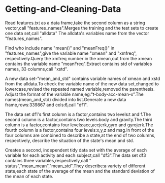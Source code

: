# Getting-and-Cleaning-Data

  Read features.txt as a data frame,take the second column as a string vector,call "features_names".Merges the training and the test sets to create one data set,call "alldata" The alldata's variables name from the vector "features_names".
  
  Find who include name "mean()" and "meanFreq()" in "features_names",give the variable name "xmean" and "xmfreq", respectively.Query the xmfreq number in the xmean,out from the xmean contains the variable name "meanFreq".Extract contains std of variables names,  33
columns,call "xstd". 

  A new data set-"mean_and_std" contains variable names of xmean and xstd from the alldata.To check the variable name of the new data set,changed to lowercase,revised the repeated named variable,removed the parenthesis.
  Adjust the format of the variable name,eg:"t-body-acc-mean-x”.The names(mean_and_std) divided into list.Generate a new data frame,rows:339867 and cols:6,call "df1".
  
  The data set df1's first column is a factor,contains two levels:t and f.The second column  is a factor,contains two levels:body and gravity.The third  column  is a factor,contains four levels:acc,accjerk,gyro and gyrojerk.The fourth  column  is a factor,contains four levels:x,y,z and mag.In front of the four columns are combined to describe a state,at the end of  two columns, respectively, describe the situation of the state's mean and std.
  
  Creates a second, independent tidy data set with the average of each variable for each activity and each subject,call "df3".The data set df3 contains three variables,respectively,call " status","mean_mean","mean_std".They describe:a variety of different state,each state of the average of the mean and the standard deviation of the mean of each state.
